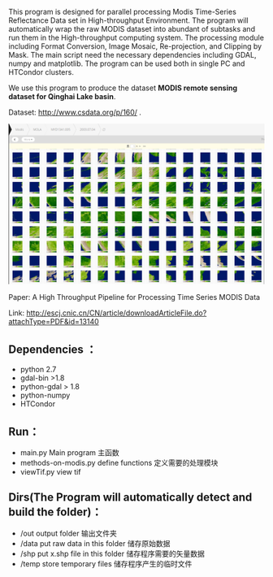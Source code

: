 This program is designed for parallel processing Modis Time-Series Reflectance Data set in High-throughput Environment. The program will automatically wrap the raw MODIS dataset into abundant of subtasks and run them in the High-throughput computing system. The processing module including Format Conversion, Image Mosaic, Re-projection, and Clipping by Mask. The main script need the necessary dependencies including GDAL, numpy and matplotlib. The program can be used both in single PC and HTCondor clusters. 

We use this program to produce the dataset **MODIS remote sensing dataset for Qinghai Lake basin**. 


Dataset: http://www.csdata.org/p/160/ .

![](img1.png) 

Paper:  A High Throughput Pipeline for Processing Time Series MODIS Data

Link: http://escj.cnic.cn/CN/article/downloadArticleFile.do?attachType=PDF&id=13140



## Dependencies ：
- python 2.7
- gdal-bin   >1.8
- python-gdal  > 1.8
- python-numpy
- HTCondor 


## Run： 

- main.py   Main program 主函数
- methods-on-modis.py   define functions 定义需要的处理模块
- viewTif.py   view tif


## Dirs(The Program will automatically detect and build the folder)：
- /out  output folder                   输出文件夹
- /data	put raw data in this folder     储存原始数据
- /shp	put x.shp file in this folder   储存程序需要的矢量数据
- /temp	store temporary files           储存程序产生的临时文件

